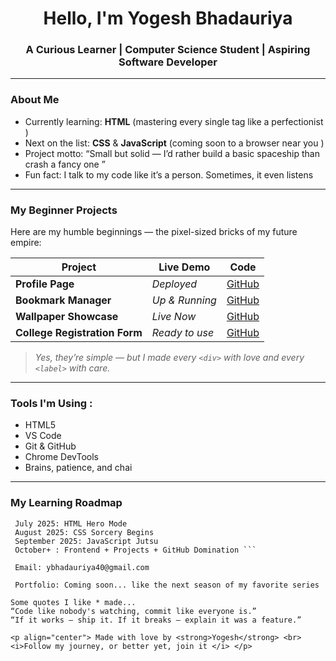 <h1 align="center">Hello, I'm Yogesh Bhadauriya</h1>
<h3 align="center">A Curious Learner |  Computer Science Student |  Aspiring Software Developer </h3>

---

###  About Me
-  Currently learning: **HTML** (mastering every single tag like a perfectionist )
-  Next on the list: **CSS** & **JavaScript** (coming soon to a browser near you )
-  Project motto: “Small but solid — I’d rather build a basic spaceship than crash a fancy one ”
-  Fun fact: I talk to my code like it’s a person. Sometimes, it even listens 

---

###  My Beginner Projects

Here are my humble beginnings — the pixel-sized bricks of my future empire:

|  Project |  Live Demo |  Code |
|-----------|--------------|----------|
|  **Profile Page** | *Deployed* | [GitHub](#) |
|  **Bookmark Manager** | *Up & Running* | [GitHub](#) |
|  **Wallpaper Showcase** | *Live Now* | [GitHub](#) |
|  **College Registration Form** | *Ready to use* | [GitHub](#) |

> _Yes, they’re simple — but I made every `<div>` with love and every `<label>` with care._

---

###  Tools I'm Using :

- HTML5 
- VS Code 
- Git & GitHub 
- Chrome DevTools 
- Brains, patience, and chai 

---

###  My Learning Roadmap

```plaintext
 July 2025: HTML Hero Mode
 August 2025: CSS Sorcery Begins 
 September 2025: JavaScript Jutsu 
 October+ : Frontend + Projects + GitHub Domination ```

 Email: ybhadauriya40@gmail.com

 Portfolio: Coming soon... like the next season of my favorite series 

Some quotes I like * made...
“Code like nobody's watching, commit like everyone is.”
“If it works — ship it. If it breaks — explain it was a feature.”

<p align="center"> Made with love by <strong>Yogesh</strong> <br> <i>Follow my journey, or better yet, join it </i> </p> 